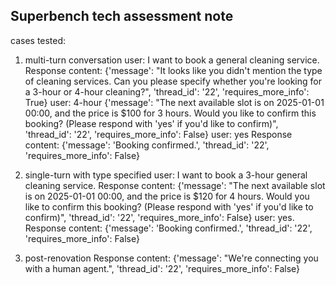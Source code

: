 ## Superbench tech assessment note
cases tested:
1. multi-turn conversation
user: I want to book a general cleaning service.
Response content: {'message': "It looks like you didn't mention the type of cleaning services. Can you please specify whether you're looking for a 3-hour or 4-hour cleaning?", 'thread_id': '22', 'requires_more_info': True}
user: 4-hour
{'message': "The next available slot is on 2025-01-01 00:00, and the price is $100 for 3 hours. Would you like to confirm this booking? (Please respond with 'yes' if you'd like to confirm)", 'thread_id': '22', 'requires_more_info': False}
user: yes
Response content: {'message': 'Booking confirmed.', 'thread_id': '22', 'requires_more_info': False}

2. single-turn with type specified
user: I want to book a 3-hour general cleaning service.
Response content: {'message': "The next available slot is on 2025-01-01 00:00, and the price is $120 for 4 hours. Would you like to confirm this booking? (Please respond with 'yes' if you'd like to confirm)", 'thread_id': '22', 'requires_more_info': False}
user: yes.
Response content: {'message': 'Booking confirmed.', 'thread_id': '22', 'requires_more_info': False}

3. post-renovation
   Response content: {'message': "We're connecting you with a human agent.", 'thread_id': '22', 'requires_more_info': False}

   
